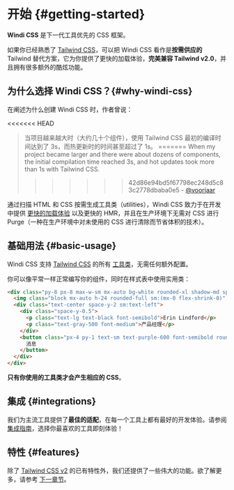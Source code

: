 [tailwind css]: https://tailwindcss.com/docs
[tailwind css v2]: https://blog.tailwindcss.com/tailwindcss-v2
[discussions]: https://github.com/windicss/windicss/discussions
[GitHub Issues]: https://github.com/windicss/windicss/issues?q=is%3Aissue+is%3Aopen+sort%3Aupdated-desc
[GitHub Discussions]: https://github.com/windicss/windicss/discussions
[autoprefixer]: https://autoprefixer.github.io/
[utilities reference]: /utilities/
[utilities]: /utilities/
[directives]: /features/directives

[video comparison]: https://twitter.com/antfu7/status/1361398324587163648
[options]: /guide/configuration
[features]: /features/

# 开始 {#getting-started}

**Windi CSS** 是下一代工具优先的 CSS 框架。

如果你已经熟悉了 [Tailwind CSS]，可以把 Windi CSS 看作是**按需供应的** Tailwind 替代方案，它为你提供了更快的加载体验，**完美兼容 Tailwind v2.0**，并且拥有很多额外的酷炫功能。

## 为什么选择 Windi CSS？{#why-windi-css}

在阐述为什么创建 Windi CSS 时，作者曾说：

<<<<<<< HEAD
> 当项目越来越大时（大约几十个组件），使用 Tailwind CSS 最初的编译时间达到了 3s，而热更新时的时间甚至超过了 1s。
=======
> When my project became larger and there were about dozens of components, the initial compilation time reached 3s, and hot updates took more than 1s with Tailwind CSS.
>>>>>>> 42d86e94bd5f67798ec248d5c83c2778dbaba0e5
> \- [@voorjaar](https://github.com/voorjaar)

通过扫描 HTML 和 CSS 按需生成工具类（utilities），Windi CSS 致力于在开发中提供 [更快的加载体验][video comparison] 以及更快的 HMR，并且在生产环境下无需对 CSS 进行 Purge（一种在生产环境中对未使用的 CSS 进行清除而节省体积的技术）。

## 基础用法 {#basic-usage}

Windi CSS 支持 [Tailwind CSS] 的所有 [工具类][utilities]，无需任何额外配置。

你可以像平常一样正常编写你的组件，同时在样式表中使用实用类：

```html
<div class="py-8 px-8 max-w-sm mx-auto bg-white rounded-xl shadow-md space-y-2 sm:(py-4 flex items-center space-y-0 space-x-6)">
  <img class="block mx-auto h-24 rounded-full sm:(mx-0 flex-shrink-0)" src="/img/erin-lindford.jpg" alt="Woman's Face" />
  <div class="text-center space-y-2 sm:text-left">
    <div class="space-y-0.5">
      <p class="text-lg text-black font-semibold">Erin Lindford</p>
      <p class="text-gray-500 font-medium">产品经理</p>
    </div>
    <button class="px-4 py-1 text-sm text-purple-600 font-semibold rounded-full border border-purple-200 hover:(text-white bg-purple-600 border-transparent) focus:(outline-none ring-2 ring-purple-600 ring-offset-2)">
      消息
    </button>
  </div>
</div>
```

**只有你使用的工具类才会产生相应的 CSS**。

## 集成 {#integrations}

我们为主流工具提供了**最佳的适配**，在每一个工具上都有最好的开发体验。请参阅 [集成指南](/guide/installation)，选择你最喜欢的工具即刻体验！

## 特性 {#features}

除了 [Tailwind CSS v2][tailwind css v2] 的已有特性外，我们还提供了一些伟大的功能。欲了解更多，请参考 [下一章节][features]。
